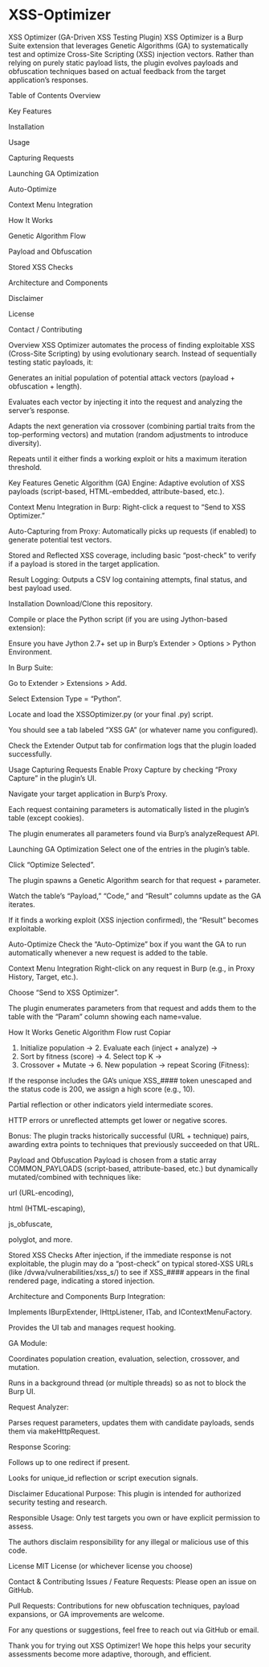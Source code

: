 # XSS-Optimizer
XSS Optimizer (GA-Driven XSS Testing Plugin)
XSS Optimizer is a Burp Suite extension that leverages Genetic Algorithms (GA) to systematically test and optimize Cross-Site Scripting (XSS) injection vectors. Rather than relying on purely static payload lists, the plugin evolves payloads and obfuscation techniques based on actual feedback from the target application’s responses.

Table of Contents
Overview

Key Features

Installation

Usage

Capturing Requests

Launching GA Optimization

Auto-Optimize

Context Menu Integration

How It Works

Genetic Algorithm Flow

Payload and Obfuscation

Stored XSS Checks

Architecture and Components

Disclaimer

License

Contact / Contributing

Overview
XSS Optimizer automates the process of finding exploitable XSS (Cross-Site Scripting) by using evolutionary search. Instead of sequentially testing static payloads, it:

Generates an initial population of potential attack vectors (payload + obfuscation + length).

Evaluates each vector by injecting it into the request and analyzing the server’s response.

Adapts the next generation via crossover (combining partial traits from the top-performing vectors) and mutation (random adjustments to introduce diversity).

Repeats until it either finds a working exploit or hits a maximum iteration threshold.

Key Features
Genetic Algorithm (GA) Engine: Adaptive evolution of XSS payloads (script-based, HTML-embedded, attribute-based, etc.).

Context Menu Integration in Burp: Right-click a request to “Send to XSS Optimizer.”

Auto-Capturing from Proxy: Automatically picks up requests (if enabled) to generate potential test vectors.

Stored and Reflected XSS coverage, including basic “post-check” to verify if a payload is stored in the target application.

Result Logging: Outputs a CSV log containing attempts, final status, and best payload used.

Installation
Download/Clone this repository.

Compile or place the Python script (if you are using Jython-based extension):

Ensure you have Jython 2.7+ set up in Burp’s Extender > Options > Python Environment.

In Burp Suite:

Go to Extender > Extensions > Add.

Select Extension Type = “Python”.

Locate and load the XSSOptimizer.py (or your final .py) script.

You should see a tab labeled “XSS GA” (or whatever name you configured).

Check the Extender Output tab for confirmation logs that the plugin loaded successfully.

Usage
Capturing Requests
Enable Proxy Capture by checking “Proxy Capture” in the plugin’s UI.

Navigate your target application in Burp’s Proxy.

Each request containing parameters is automatically listed in the plugin’s table (except cookies).

The plugin enumerates all parameters found via Burp’s analyzeRequest API.

Launching GA Optimization
Select one of the entries in the plugin’s table.

Click “Optimize Selected”.

The plugin spawns a Genetic Algorithm search for that request + parameter.

Watch the table’s “Payload,” “Code,” and “Result” columns update as the GA iterates.

If it finds a working exploit (XSS injection confirmed), the “Result” becomes exploitable.

Auto-Optimize
Check the “Auto-Optimize” box if you want the GA to run automatically whenever a new request is added to the table.

Context Menu Integration
Right-click on any request in Burp (e.g., in Proxy History, Target, etc.).

Choose “Send to XSS Optimizer”.

The plugin enumerates parameters from that request and adds them to the table with the “Param” column showing each name=value.

How It Works
Genetic Algorithm Flow
rust
Copiar
1. Initialize population -> 2. Evaluate each (inject + analyze) -> 
3. Sort by fitness (score) -> 4. Select top K -> 
5. Crossover + Mutate -> 6. New population -> repeat
Scoring (Fitness):

If the response includes the GA’s unique XSS_#### token unescaped and the status code is 200, we assign a high score (e.g., 10).

Partial reflection or other indicators yield intermediate scores.

HTTP errors or unreflected attempts get lower or negative scores.

Bonus: The plugin tracks historically successful (URL + technique) pairs, awarding extra points to techniques that previously succeeded on that URL.

Payload and Obfuscation
Payload is chosen from a static array COMMON_PAYLOADS (script-based, attribute-based, etc.) but dynamically mutated/combined with techniques like:

url (URL-encoding),

html (HTML-escaping),

js_obfuscate,

polyglot, and more.

Stored XSS Checks
After injection, if the immediate response is not exploitable, the plugin may do a “post-check” on typical stored-XSS URLs (like /dvwa/vulnerabilities/xss_s/) to see if XSS_#### appears in the final rendered page, indicating a stored injection.

Architecture and Components
Burp Integration:

Implements IBurpExtender, IHttpListener, ITab, and IContextMenuFactory.

Provides the UI tab and manages request hooking.

GA Module:

Coordinates population creation, evaluation, selection, crossover, and mutation.

Runs in a background thread (or multiple threads) so as not to block the Burp UI.

Request Analyzer:

Parses request parameters, updates them with candidate payloads, sends them via makeHttpRequest.

Response Scoring:

Follows up to one redirect if present.

Looks for unique_id reflection or script execution signals.

Disclaimer
Educational Purpose: This plugin is intended for authorized security testing and research.

Responsible Usage: Only test targets you own or have explicit permission to assess.

The authors disclaim responsibility for any illegal or malicious use of this code.

License
MIT License (or whichever license you choose)

Contact & Contributing
Issues / Feature Requests: Please open an issue on GitHub.

Pull Requests: Contributions for new obfuscation techniques, payload expansions, or GA improvements are welcome.

For any questions or suggestions, feel free to reach out via GitHub or email.

Thank you for trying out XSS Optimizer! We hope this helps your security assessments become more adaptive, thorough, and efficient.






